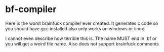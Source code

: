 # bf-compiler
Here is the worst brainfuck compiler ever created. It generates c code so you should have gcc installed also only works on windows or linux. 

I cannot even describe how terrible this is. The name MUST end in .bf or you will get a weird file name. Also does not support brainfuck comments
